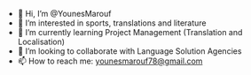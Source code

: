- 👋 Hi, I’m @YounesMarouf
- 👀 I’m interested in sports, translations and literature
- 🌱 I’m currently learning Project Management (Translation and Localisation)
- 💞️ I’m looking to collaborate with Language Solution Agencies 
- 📫 How to reach me: younesmarouf78@gmail.com

<!---
YounesMarouf/YounesMarouf is a ✨ special ✨ repository because its `README.md` (this file) appears on your GitHub profile.
You can click the Preview link to take a look at your changes.
--->
